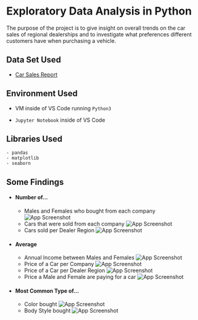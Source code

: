 
# Exploratory Data Analysis in Python

The purpose of the project is to give insight on overall trends on the car sales of regional dealerships and to investigate what preferences different customers have when purchasing a vehicle.


## Data Set Used

 - [Car Sales Report](https://www.kaggle.com/datasets/missionjee/car-sales-report/data)
## Environment Used

- VM inside of VS Code running ```Python3```

- ```Jupyter Notebook``` inside of VS Code



## Libraries Used
```
- pandas
- matplotlib
- seaborn
```
## Some Findings

- #### Number of...
  - Males and Females who bought from each company
  ![App Screenshot](https://via.placeholder.com/468x300?text=App+Screenshot+Here)
  - Cars that were sold from each company
  ![App Screenshot](https://via.placeholder.com/468x300?text=App+Screenshot+Here)
  - Cars sold per Dealer Region
  ![App Screenshot](https://via.placeholder.com/468x300?text=App+Screenshot+Here)
- #### Average
  - Annual Income between Males and Females 
  ![App Screenshot](https://via.placeholder.com/468x300?text=App+Screenshot+Here)
  - Price of a Car per Company
  ![App Screenshot](https://via.placeholder.com/468x300?text=App+Screenshot+Here)
  - Price of a Car per Dealer Region
  ![App Screenshot](https://via.placeholder.com/468x300?text=App+Screenshot+Here)
  - Price a Male and Female are paying for a car 
  ![App Screenshot](https://via.placeholder.com/468x300?text=App+Screenshot+Here)
- #### Most Common Type of...
  - Color bought
  ![App Screenshot](https://via.placeholder.com/468x300?text=App+Screenshot+Here)
  - Body Style bought
  ![App Screenshot](https://via.placeholder.com/468x300?text=App+Screenshot+Here)